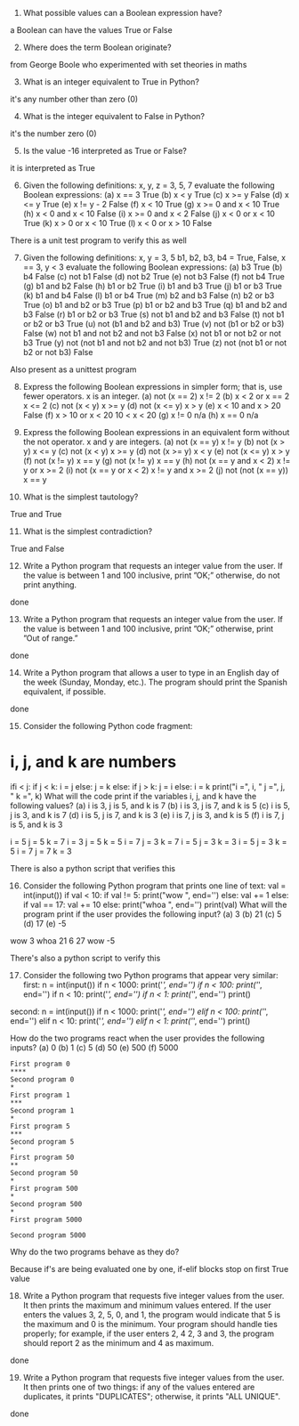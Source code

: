 1. What possible values can a Boolean expression have?

a Boolean can have the values True or False

2. Where does the term Boolean originate?

from George Boole who experimented with set theories in maths

3. What is an integer equivalent to True in Python?

it's any number other than zero (0)

4. What is the integer equivalent to False in Python?

it's the number zero (0)

5. Is the value -16 interpreted as True or False?

it is interpreted as True

6. Given the following definitions:
x, y, z = 3, 5, 7
evaluate the following Boolean expressions:
(a) x == 3
True
(b) x < y
True
(c) x >= y
False
(d) x <= y
True
(e) x != y - 2
False
(f) x < 10
True
(g) x >= 0 and x < 10
True
(h) x < 0 and x < 10
False
(i) x >= 0 and x < 2
False
(j) x < 0 or x < 10
True
(k) x > 0 or x < 10
True
(l) x < 0 or x > 10
False

There is a unit test program to verify this as well

7. Given the following definitions:
x, y = 3, 5
b1, b2, b3, b4 = True, False, x == 3, y < 3
evaluate the following Boolean expressions:
(a) b3
True
(b) b4
False
(c) not b1
False
(d) not b2
True
(e) not b3
False
(f) not b4
True
(g) b1 and b2
False
(h) b1 or b2
True
(i) b1 and b3
True
(j) b1 or b3
True
(k) b1 and b4
False
(l) b1 or b4
True
(m) b2 and b3
False
(n) b2 or b3
True
(o) b1 and b2 or b3
True
(p) b1 or b2 and b3
True
(q) b1 and b2 and b3
False
(r) b1 or b2 or b3
True
(s) not b1 and b2 and b3
False
(t) not b1 or b2 or b3
True
(u) not (b1 and b2 and b3)
True
(v) not (b1 or b2 or b3)
False
(w) not b1 and not b2 and not b3
False
(x) not b1 or not b2 or not b3
True
(y) not (not b1 and not b2 and not b3)
True
(z) not (not b1 or not b2 or not b3)
False

Also present as a unittest program

8. Express the following Boolean expressions in simpler form; that is, use fewer operators. x is an
integer.
(a) not (x == 2)
x != 2
(b) x < 2 or x == 2
x <= 2
(c) not (x < y)
x >= y
(d) not (x <= y)
x > y
(e) x < 10 and x > 20
False
(f) x > 10 or x < 20
10 < x < 20
(g) x != 0
n/a
(h) x == 0
n/a

9. Express the following Boolean expressions in an equivalent form without the not operator. x and y
are integers.
(a) not (x == y)
x != y
(b) not (x > y)
x <= y
(c) not (x < y)
x >= y
(d) not (x >= y)
x < y
(e) not (x <= y)
x > y
(f) not (x != y)
x == y
(g) not (x != y)
x == y
(h) not (x == y and x < 2)
x != y or x >= 2
(i) not (x == y or x < 2)
x != y and x >= 2
(j) not (not (x == y))
x == y

10. What is the simplest tautology?

True and True

11. What is the simplest contradiction?

True and False

12. Write a Python program that requests an integer value from the user. If the value is between 1 and
100 inclusive, print ”OK;” otherwise, do not print anything.

done

13. Write a Python program that requests an integer value from the user. If the value is between 1 and
100 inclusive, print ”OK;” otherwise, print ”Out of range.”

done

14. Write a Python program that allows a user to type in an English day of the week (Sunday, Monday,
etc.). The program should print the Spanish equivalent, if possible.

done

15. Consider the following Python code fragment:
# i, j, and k are numbers
ifi < j:
if j < k:
i = j
else:
j = k
else:
if j > k:
j = i
else:
i = k
print("i =", i, " j =", j, " k =", k)
What will the code print if the variables i, j, and k have the following values?
(a) i is 3, j is 5, and k is 7
(b) i is 3, j is 7, and k is 5
(c) i is 5, j is 3, and k is 7
(d) i is 5, j is 7, and k is 3
(e) i is 7, j is 3, and k is 5
(f) i is 7, j is 5, and k is 3

i = 5 j = 5 k = 7
i = 3 j = 5 k = 5
i = 7 j = 3 k = 7
i = 5 j = 3 k = 3
i = 5 j = 3 k = 5
i = 7 j = 7 k = 3

There is also a python script that verifies this

16. Consider the following Python program that prints one line of text:
val = int(input())
if val < 10:
if val != 5:
print("wow ", end='')
else:
val += 1
else:
if val == 17:
val += 10
else:
print("whoa ", end='')
print(val)
What will the program print if the user provides the following input?
(a) 3
(b) 21
(c) 5
(d) 17
(e) -5

wow 3
whoa 21
6
27
wow -5

There's also a python script to verify this

17. Consider the following two Python programs that appear very similar:
first:
n = int(input())
if n < 1000:
print('*', end='')
if n < 100:
print('*', end='')
if n < 10:
print('*', end='')
if n < 1:
print('*', end='')
print()

second:
n = int(input())
if n < 1000:
print('*', end='')
elif n < 100:
print('*', end='')
elif n < 10:
print('*', end='')
elif n < 1:
print('*', end='')
print()

How do the two programs react when the user provides the following inputs?
(a) 0
(b) 1
(c) 5
(d) 50
(e) 500
(f) 5000

```
First program 0
****
Second program 0
*
First program 1
***
Second program 1
*
First program 5
***
Second program 5
*
First program 50
**
Second program 50
*
First program 500
*
Second program 500
*
First program 5000

Second program 5000

```

Why do the two programs behave as they do?

Because if's are being evaluated one by one, if-elif blocks stop on first True value

18. Write a Python program that requests five integer values from the user. It then prints the maximum
and minimum values entered. If the user enters the values 3, 2, 5, 0, and 1, the program would
indicate that 5 is the maximum and 0 is the minimum. Your program should handle ties properly;
for example, if the user enters 2, 4 2, 3 and 3, the program should report 2 as the minimum and 4 as
maximum.

done

19. Write a Python program that requests five integer values from the user. It then prints one of two things:
if any of the values entered are duplicates, it prints "DUPLICATES"; otherwise, it prints "ALL UNIQUE".

done
